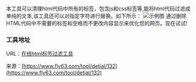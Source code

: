 本工具可以清理html代码中所有的标签，包含js和css标签等,能将html代码过滤成单纯的文本,该工具还可以对指定字符进行替换。如下所示：
 ![示例图](https://api.fly63.com/vue_blog/public/Uploads/20211104/6183ace60682f.png)
通过删除HTML代码中不需要的标签和空格而不更改内容显示来优化您的网页。现在试试!

### 工具地址
URL：[在线html标签过滤工具](https://www.fly63.com/tool/clearhtm/)

来源：[https://www.fly63.com/tool/detial/132](https://www.fly63.com/tool/detial/132)
